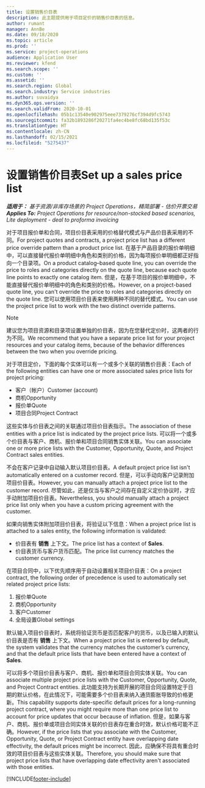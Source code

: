 ```yaml
---
title: 设置销售价目表
description: 此主题提供用于项目定价的销售价目表的信息。
author: rumant
manager: AnnBe
ms.date: 09/18/2020
ms.topic: article
ms.prod: ''
ms.service: project-operations
audience: Application User
ms.reviewer: kfend
ms.search.scope: ''
ms.custom: ''
ms.assetid: ''
ms.search.region: Global
ms.search.industry: Service industries
ms.author: suvaidya
ms.dyn365.ops.version: ''
ms.search.validFrom: 2020-10-01
ms.openlocfilehash: 05b1c13540e902975eee7379276cf394d9fc5743
ms.sourcegitcommit: fa32b1893286f20271fa4ec4be8fc68bd135f53c
ms.translationtype: HT
ms.contentlocale: zh-CN
ms.lasthandoff: 02/15/2021
ms.locfileid: "5275437"
---
```

# <a name="set-up-a-sales-price-list"></a><span data-ttu-id="7dd85-103">设置销售价目表</span><span class="sxs-lookup"><span data-stu-id="7dd85-103">Set up a sales price list</span></span>

<span data-ttu-id="7dd85-104">_**适用于：** 基于资源/非库存场景的 Project Operations，精简部署 - 估价开票交易_</span><span class="sxs-lookup"><span data-stu-id="7dd85-104">_**Applies To:** Project Operations for resource/non-stocked based scenarios, Lite deployment - deal to proforma invoicing_</span></span>

<span data-ttu-id="7dd85-105">对于项目报价单和合同，项目价目表采用的价格替代模式与产品价目表采用的不同。</span><span class="sxs-lookup"><span data-stu-id="7dd85-105">For project quotes and contracts, a project price list has a different price override pattern than a product price list.</span></span> <span data-ttu-id="7dd85-106">在基于产品目录的报价单明细中，可以直接替代报价单明细中角色和类别的价格，因为每项报价单明细都正好指向一个目录项。</span><span class="sxs-lookup"><span data-stu-id="7dd85-106">On a product catalog–based quote line, you can override the price to roles and categories directly on the quote line, because each quote line points to exactly one catalog item.</span></span> <span data-ttu-id="7dd85-107">但是，在基于项目的报价单明细中，不能直接替代报价单明细中的角色和类别的价格。</span><span class="sxs-lookup"><span data-stu-id="7dd85-107">However, on a project-based quote line, you can't override the price to roles and categories directly on the quote line.</span></span> <span data-ttu-id="7dd85-108">您可以使用项目价目表来使用两种不同的替代模式。</span><span class="sxs-lookup"><span data-stu-id="7dd85-108">You can use the project price list to work with the two distinct override patterns.</span></span>

> [!NOTE]
> <span data-ttu-id="7dd85-109">建议您为项目资源和目录项设置单独的价目表，因为在您替代定价时，这两者的行为不同。</span><span class="sxs-lookup"><span data-stu-id="7dd85-109">We recommend that you have a separate price list for your project resources and your catalog items, because of the behavior differences between the two when you override pricing.</span></span>

<span data-ttu-id="7dd85-110">对于项目定价，下面的每个实体可以有一个或多个关联的销售价目表：</span><span class="sxs-lookup"><span data-stu-id="7dd85-110">Each of the following entities can have one or more associated sales price lists for project pricing:</span></span>

- <span data-ttu-id="7dd85-111">客户（帐户）</span><span class="sxs-lookup"><span data-stu-id="7dd85-111">Customer (account)</span></span> 
- <span data-ttu-id="7dd85-112">商机</span><span class="sxs-lookup"><span data-stu-id="7dd85-112">Opportunity</span></span> 
- <span data-ttu-id="7dd85-113">报价单</span><span class="sxs-lookup"><span data-stu-id="7dd85-113">Quote</span></span> 
- <span data-ttu-id="7dd85-114">项目合同</span><span class="sxs-lookup"><span data-stu-id="7dd85-114">Project Contract</span></span>

<span data-ttu-id="7dd85-115">这些实体与价目表之间的关联通过项目价目表指示。</span><span class="sxs-lookup"><span data-stu-id="7dd85-115">The association of these entities with a price list is indicated by the project price lists.</span></span> <span data-ttu-id="7dd85-116">可以将一个或多个价目表与客户、商机、报价单和项目合同销售实体关联。</span><span class="sxs-lookup"><span data-stu-id="7dd85-116">You can associate one or more price lists with the Customer, Opportunity, Quote, and Project Contract sales entities.</span></span>

<span data-ttu-id="7dd85-117">不会在客户记录中自动输入默认项目价目表。</span><span class="sxs-lookup"><span data-stu-id="7dd85-117">A default project price list isn't automatically entered on a customer record.</span></span> <span data-ttu-id="7dd85-118">但是，可以手动向客户记录附加项目价目表。</span><span class="sxs-lookup"><span data-stu-id="7dd85-118">However, you can manually attach a project price list to the customer record.</span></span> <span data-ttu-id="7dd85-119">尽管如此，还是仅当与客户之间存在自定义定价协议时，才应手动附加项目价目表。</span><span class="sxs-lookup"><span data-stu-id="7dd85-119">Nevertheless, you should manually attach a project price list only when you have a custom pricing agreement with the customer.</span></span> 

<span data-ttu-id="7dd85-120">如果向销售实体附加项目价目表，将验证以下信息：</span><span class="sxs-lookup"><span data-stu-id="7dd85-120">When a project price list is attached to a sales entity, the following information is validated:</span></span>

- <span data-ttu-id="7dd85-121">价目表有 **销售** 上下文。</span><span class="sxs-lookup"><span data-stu-id="7dd85-121">The price list has a context of **Sales**.</span></span> 
- <span data-ttu-id="7dd85-122">价目表货币与客户货币匹配。</span><span class="sxs-lookup"><span data-stu-id="7dd85-122">The price list currency matches the customer currency.</span></span> 

<span data-ttu-id="7dd85-123">在项目合同中，以下优先顺序用于自动设置相关项目价目表：</span><span class="sxs-lookup"><span data-stu-id="7dd85-123">On a project contract, the following order of precedence is used to automatically set related project price lists:</span></span>

1. <span data-ttu-id="7dd85-124">报价单</span><span class="sxs-lookup"><span data-stu-id="7dd85-124">Quote</span></span>
2. <span data-ttu-id="7dd85-125">商机​​</span><span class="sxs-lookup"><span data-stu-id="7dd85-125">Opportunity</span></span>
3. <span data-ttu-id="7dd85-126">客户</span><span class="sxs-lookup"><span data-stu-id="7dd85-126">Customer</span></span> 
4. <span data-ttu-id="7dd85-127">全局设置</span><span class="sxs-lookup"><span data-stu-id="7dd85-127">Global settings</span></span> 

<span data-ttu-id="7dd85-128">默认输入项目价目表时，系统将验证货币是否匹配客户的货币，以及已输入的默认价目表是否有 **销售** 上下文。</span><span class="sxs-lookup"><span data-stu-id="7dd85-128">When a project price list is entered by default, the system validates that the currency matches the customer’s currency, and that the default price lists that have been entered have a context of **Sales**.</span></span>

<span data-ttu-id="7dd85-129">可以将多个项目价目表与客户、商机、报价单和项目合同实体关联。</span><span class="sxs-lookup"><span data-stu-id="7dd85-129">You can associate multiple project price lists with the Customer, Opportunity, Quote, and Project Contract entities.</span></span> <span data-ttu-id="7dd85-130">此功能支持为长期开展的项目合同设置特定于日期的默认价格，在此情况下，可能需要多个价目表来纳入通货膨胀导致的价格更新。</span><span class="sxs-lookup"><span data-stu-id="7dd85-130">This capability supports date-specific default prices for a long-running project contract, where you might require more than one price list to account for price updates that occur because of inflation.</span></span> <span data-ttu-id="7dd85-131">但是，如果与客户、商机、报价单或项目合同实体关联的价目表存在重合时效，默认价格可能不正确。</span><span class="sxs-lookup"><span data-stu-id="7dd85-131">However, if the price lists that you associate with the Customer, Opportunity, Quote, or Project Contract entity have overlapping date effectivity, the default prices might be incorrect.</span></span> <span data-ttu-id="7dd85-132">因此，应确保不将具有重合时效的项目价目表与这些实体关联。</span><span class="sxs-lookup"><span data-stu-id="7dd85-132">Therefore, you should make sure that project price lists that have overlapping date effectivity aren't associated with those entities.</span></span>


[!INCLUDE[footer-include](../includes/footer-banner.md)]